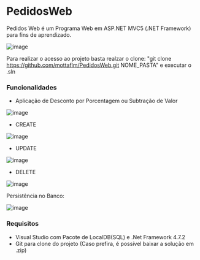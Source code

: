 # PedidosWeb


Pedidos Web é um Programa Web em ASP.NET MVC5 (.NET Framework) para fins de aprendizado.

![image](https://user-images.githubusercontent.com/21315200/175049089-725dc506-a74c-4ecb-abd9-24edd0192428.png)

Para realizar o acesso ao projeto basta realzar o clone: "git clone https://github.com/mottaflm/PedidosWeb.git NOME_PASTA" e executar o .sln

<h3>Funcionalidades</h3>

- Aplicação de Desconto por Porcentagem ou Subtração de Valor

![image](https://user-images.githubusercontent.com/21315200/175083750-5472ab34-80a9-43cb-89ff-27c984e29096.png)

- CREATE

![image](https://user-images.githubusercontent.com/21315200/175083125-2fe74c94-26e5-4843-b42f-3641408ea89a.png)

- UPDATE

![image](https://user-images.githubusercontent.com/21315200/175084893-1c8975e8-59fc-4104-824e-64ca4bb1c69f.png)

- DELETE

![image](https://user-images.githubusercontent.com/21315200/175085058-fa6af3b0-2300-440b-94d2-7f52967a5418.png)

Persistência no Banco:

![image](https://user-images.githubusercontent.com/21315200/175086309-18d754f6-6e3e-4b57-84fc-a307cf80575c.png)


<h3>Requisitos</h3>

 - Visual Studio com Pacote de LocalDB(SQL) e .Net Framework 4.7.2
 - Git para clone do projeto (Caso prefira, é possível baixar a solução em .zip)

